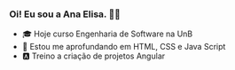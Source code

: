 ### Oi! Eu sou a Ana Elisa. 👩‍💻

<!--
**anaelisaramos/anaelisaramos** is a ✨ _special_ ✨ repository because its `README.md` (this file) appears on your GitHub profile.

Here are some ideas to get you started:

- 🔭 I’m currently working on ...
- 🌱 I’m currently learning ...
- 👯 I’m looking to collaborate on ...
- 🤔 I’m looking for help with ...
- 💬 Ask me about ...
- 📫 How to reach me: ...
- 😄 Pronouns: ...
- ⚡ Fun fact: ...
-->

- 🎓 Hoje curso Engenharia de Software na UnB
- 📖 Estou me aprofundando em HTML, CSS e Java Script
- 🅰️ Treino a criação de projetos Angular

